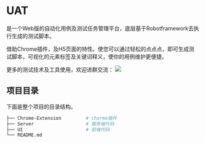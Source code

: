 # UAT
是一个Web版的自动化用例及测试任务管理平台，底层基于Robotframework去执行生成的测试脚本。

借助Chrome插件，及H5页面的特性。使您可以通过轻松的点点点，即可生成测试脚本，可视化的元素标签及关键词释义，使你的用例维护更便捷。

更多的测试技术及工具使用，欢迎进群交流：
![](https://testerhome.com/uploads/photo/2019/80beba6b-1412-45a2-8a9d-394da51a63fb.jpg!large)

## 项目目录
下面是整个项目的目录结构。

```bash
├── Chrome-Extension         # chorme插件
├── Server                   # 服务端代码
├── UI                       # 前端代码
└── README.md
```

